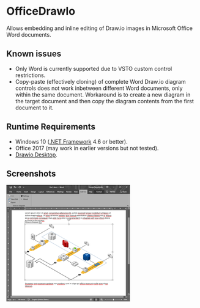 # OfficeDrawIo

Allows embedding and inline editing of Draw.io images in Microsoft Office Word documents.

Known issues
------------
- Only Word is currently supported due to VSTO custom control restrictions.
- Copy-paste (effectively cloning) of complete Word Draw.io diagram controls does not work inbetween different Word documents, only within the same document. Workaround is to create a new diagram in the target document and then copy the diagram contents from the first document to it.

Runtime Requirements
--------------------
- Windows 10 ([.NET Framework](https://dotnet.microsoft.com/download/dotnet-framework) 4.6 or better).
- Office 2017 (may work in earlier versions but not tested).
- [Drawio Desktop](https://about.draw.io/integrations/).

Screenshots
-----------
[![raspikey-diagram](screen1_tn.png)](screen1.png)

